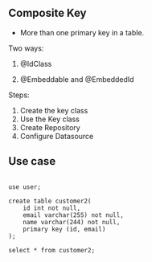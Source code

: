 ## Composite Key

- More than one primary key in a table.

Two ways:

1. @IdClass

2. @Embeddable and @EmbeddedId


Steps:

1. Create the key class
2. Use the Key class
3. Create Repository
4. Configure Datasource


## Use case

```

use user;

create table customer2(
    id int not null,
    email varchar(255) not null,
    name varchar(244) not null,
    primary key (id, email)
);

select * from customer2;

```